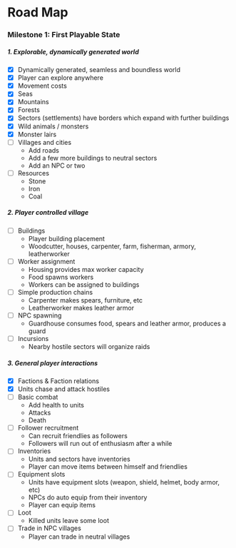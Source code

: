 
# Road Map

### Milestone 1: First Playable State

##### 1. Explorable, dynamically generated world

- [x] Dynamically generated, seamless and boundless world
- [x] Player can explore anywhere
- [x] Movement costs
- [x] Seas
- [x] Mountains
- [x] Forests
- [x] Sectors (settlements) have borders which expand with further buildings
- [x] Wild animals / monsters
- [x] Monster lairs
- [ ] Villages and cities
  - Add roads
  - Add a few more buildings to neutral sectors
  - Add an NPC or two
- [ ] Resources
  - Stone
  - Iron
  - Coal

##### 2. Player controlled village

- [ ] Buildings
  - Player building placement
  - Woodcutter, houses, carpenter, farm, fisherman, armory, leatherworker
- [ ] Worker assignment
  - Housing provides max worker capacity
  - Food spawns workers
  - Workers can be assigned to buildings
- [ ] Simple production chains
  - Carpenter makes spears, furniture, etc
  - Leatherworker makes leather armor
- [ ] NPC spawning
  - Guardhouse consumes food, spears and leather armor, produces a guard
- [ ] Incursions
  - Nearby hostile sectors will organize raids

##### 3. General player interactions

- [x] Factions & Faction relations
- [x] Units chase and attack hostiles
- [ ] Basic combat
  - Add health to units
  - Attacks
  - Death
- [ ] Follower recruitment
  - Can recruit friendlies as followers
  - Followers will run out of enthusiasm after a while
- [ ] Inventories
  - Units and sectors have inventories
  - Player can move items between himself and friendlies
- [ ] Equipment slots
  - Units have equipment slots (weapon, shield, helmet, body armor, etc)
  - NPCs do auto equip from their inventory
  - Player can equip items
- [ ] Loot
  - Killed units leave some loot
- [ ] Trade in NPC villages
  - Player can trade in neutral villages

